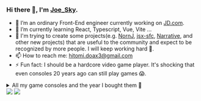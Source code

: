 ### Hi there 👋, I'm [Joe_Sky](https://www.zhihu.com/people/zhou-tao-49-55).

<!--
**joe-sky/joe-sky** is a ✨ _special_ ✨ repository because its `README.md` (this file) appears on your GitHub profile.

Here are some ideas to get you started:

- 🔭 I’m currently working on ...
- 🌱 I’m currently learning ...
- 👯 I’m looking to collaborate on ...
- 🤔 I’m looking for help with ...
- 💬 Ask me about ...
- 📫 How to reach me: ...
- 😄 Pronouns: ...
- ⚡ Fun fact: ...
-->

- 🔭 I’m an ordinary Front-End engineer currently working on [JD.com](https://www.jd.com/).
- 🌱 I’m currently learning React, Typescript, Vue, Vite ...
- 👯 I'm trying to create some projects(e.g. [NornJ](https://github.com/joe-sky/nornj), [jsx-sfc](https://github.com/joe-sky/jsx-sfc), [Narrative](https://github.com/joe-sky/narrative), and other new projects) that are useful to the community and expect to be recognized by more people. I will keep working hard 💪.
- 📫 How to reach me: hitomi.doax3@gmail.com
- ⚡ Fun fact: I should be a hardcore video game player. It's shocking that even consoles 20 years ago can still play games 😱.
<details>
<summary>
All my game consoles and the year I bought them 🧐
</summary>
<ul>
  <li>Play Station (2000)</li>
  <li>Play Station 2 (2002)</li>
  <li>Play Station 3 (2014)</li>
  <li>Play Station 4 (2020)</li>
  <li>Play Station Portable (2007)</li>
  <li>Play Station Portable Go (2011)</li>
  <li>Play Station Vita (2016)</li>
  <li>Play Station VR (2020)</li>
  <li>Play Station Classic (2020)</li>
  <li>Xbox (2003)</li>
  <li>Xbox 360 (2009)</li>
  <li>Xbox One X (2019)</li>
  <li>Nintendo Switch OLED (2022)</li>
  <li>Nintendo Switch (2019, 2020)</li>
  <li>Nintendo Switch Lite (2020)</li>
  <li>Nintendo WII (2008)</li>
  <li>Nintendo 3DS LL (2013)</li>
  <li>Nintendo DS (2017)</li>
  <li>Nintendo DS Lite (2006)</li>
  <li>Nintendo DS LL (2010)</li>
  <li>Nintendo Game Cube (2005)</li>
  <li>Nintendo Super Famicom (2018)</li>
  <li>Nintendo Famicom (1993, 2018)</li>
  <li>Game Boy (1998)</li>
  <li>Game Boy Pocket (1998)</li>
  <li>Game Boy Light (2017)</li>
  <li>Game Boy Color (1999)</li>
  <li>Game Boy Advance (2002)</li>
  <li>Game Boy Advance SP (2004)</li>
  <li>Game Boy Micro (2005, 2021)</li>
  <li>Sega Game Gear (1999, 2017)</li>
  <li>Sega Game Gear Micro (2021, 2022)</li>
  <li>Sega Mega Drive (1996)</li>
  <li>Sega Mega Drive Mini (2021)</li>
  <li>Sega Genesis Nomad (1999)</li>
  <li>Sega Saturn (2020)</li>
  <li>Sega Dreamcast (2001)</li>
</ul>
</details>

<img  src="https://github-readme-stats.vercel.app/api?username=joe-sky&show_icons=true&hide_title=true&theme=radical" />
<img  src="https://github-readme-stats.vercel.app/api/top-langs/?username=joe-sky&hide_langs_below=1&theme=radical" />
